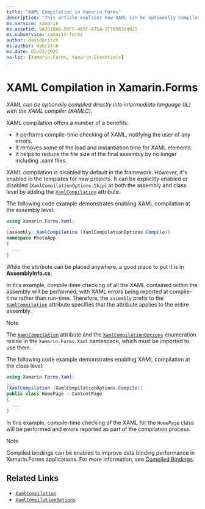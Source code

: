 ```yaml
---
title: "XAML Compilation in Xamarin.Forms"
description: "This article explains how XAML can be optionally compiled directly into intermediate language (IL) with the Xamarin.Forms XAML compiler (XAMLC)."
ms.service: xamarin
ms.assetid: 9A2D10A6-5DFC-485F-A75A-2F7B98314025
ms.subservice: xamarin-forms
author: davidbritch
ms.author: dabritch
ms.date: 02/03/2021
no-loc: [Xamarin.Forms, Xamarin.Essentials]
---
```


# XAML Compilation in Xamarin.Forms

_XAML can be optionally compiled directly into intermediate language (IL) with the XAML compiler (XAMLC)._

XAML compilation offers a number of a benefits:

- It performs compile-time checking of XAML, notifying the user of any errors.
- It removes some of the load and instantiation time for XAML elements.
- It helps to reduce the file size of the final assembly by no longer including .xaml files.

XAML compilation is disabled by default in the framework. However, it's enabled in the templates for new projects. It can be explicitly enabled or disabled (`XamlCompilationOptions.Skip`) at both the assembly and class level by adding the [`XamlCompilation`](xref:Xamarin.Forms.Xaml.XamlCompilationAttribute) attribute.

The following code example demonstrates enabling XAML compilation at the assembly level:

```csharp
using Xamarin.Forms.Xaml;
...
[assembly: XamlCompilation (XamlCompilationOptions.Compile)]
namespace PhotoApp
{
  ...
}
```

While the attribute can be placed anywhere, a good place to put it is in **AssemblyInfo.cs**.

In this example, compile-time checking of all the XAML contained within the assembly will be performed, with XAML errors being reported at compile-time rather than run-time. Therefore, the `assembly` prefix to the [`XamlCompilation`](xref:Xamarin.Forms.Xaml.XamlCompilationAttribute) attribute specifies that the attribute applies to the entire assembly.

> [!NOTE]
> The [`XamlCompilation`](xref:Xamarin.Forms.Xaml.XamlCompilationAttribute) attribute and the [`XamlCompilationOptions`](xref:Xamarin.Forms.Xaml.XamlCompilationOptions) enumeration reside in the `Xamarin.Forms.Xaml` namespace, which must be imported to use them.

The following code example demonstrates enabling XAML compilation at the class level:

```csharp
using Xamarin.Forms.Xaml;
...
[XamlCompilation (XamlCompilationOptions.Compile)]
public class HomePage : ContentPage
{
  ...
}
```

In this example, compile-time checking of the XAML for the `HomePage` class will be performed and errors reported as part of the compilation process.

> [!NOTE]
> Compiled bindings can be enabled to improve data binding performance in Xamarin.Forms applications. For more information, see [Compiled Bindings](~/xamarin-forms/app-fundamentals/data-binding/compiled-bindings.md).

## Related Links

- [`XamlCompilation`](xref:Xamarin.Forms.Xaml.XamlCompilationAttribute)
- [`XamlCompilationOptions`](xref:Xamarin.Forms.Xaml.XamlCompilationOptions)
